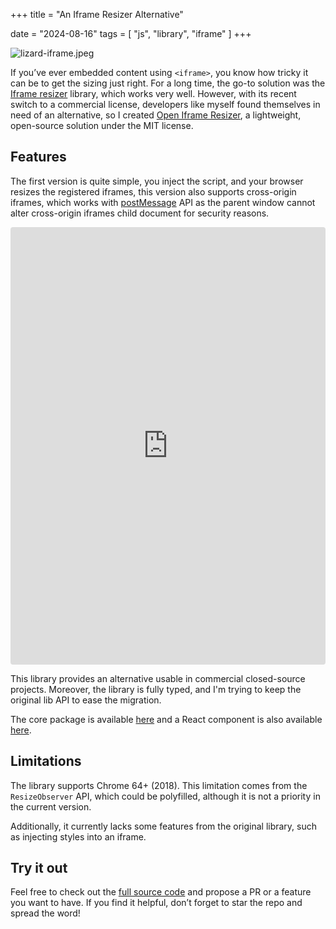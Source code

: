 +++
title = "An Iframe Resizer Alternative"

date = "2024-08-16"
tags = [
    "js",
    "library",
    "iframe"
]
+++

![lizard-iframe.jpeg](/lizard-iframe.jpeg)


If you’ve ever embedded content using `<iframe>`, you know how tricky it can be to get the sizing just right.
For a long time, the go-to solution was the [Iframe resizer](https://github.com/davidjbradshaw/iframe-resizer) library, which works very well. However, with its recent switch to a commercial license, 
developers like myself found themselves in need of an alternative, so I created [Open Iframe Resizer](https://github.com/Lemick/open-iframe-resizer), a lightweight, open-source solution under the MIT license.

## Features

The first version is quite simple, you inject the script, and your browser resizes the registered iframes, this version also supports cross-origin iframes, which works with [postMessage](https://developer.mozilla.org/fr/docs/Web/API/Window/postMessage) API as the
parent window cannot alter cross-origin iframes child document for security reasons.

<iframe src="https://codesandbox.io/embed/m655zt?view=preview"
style="width:100%; height: 700px; border:0; border-radius: 4px; overflow:hidden;"
title="open-iframe-resize-browser"
allow="accelerometer; ambient-light-sensor; camera; encrypted-media; geolocation; gyroscope; hid; microphone; midi; payment; usb; vr; xr-spatial-tracking"
sandbox="allow-forms allow-modals allow-popups allow-presentation allow-same-origin allow-scripts"
></iframe>

This library provides an alternative usable in commercial closed-source projects. Moreover, the library is fully typed, and I'm trying to keep the original lib API to ease the migration.

The core package is available [here](https://www.npmjs.com/package/@open-iframe-resizer/core) and a React component is also available [here](https://www.npmjs.com/package/@open-iframe-resizer/react).

## Limitations

The library supports Chrome 64+ (2018). This limitation comes from the `ResizeObserver` API, which could be polyfilled, although it is not a priority in the current version. 

Additionally, it currently lacks some features from the original library, such as injecting styles into an iframe.

## Try it out
Feel free to check out the [full source code](https://github.com/Lemick/open-iframe-resizer) and propose a PR or a feature you want to have. If you find it helpful, don’t forget to star the repo and spread the word!
